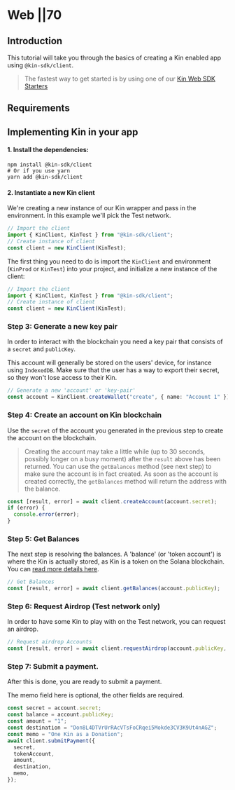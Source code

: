 # Web ||70

## Introduction

This tutorial will take you through the basics of creating a Kin enabled app using `@kin-sdk/client`.

> The fastest way to get started is by using one of our [Kin Web SDK Starters](/starters/web/)

## Requirements

## Implementing Kin in your app

#### 1. Install the dependencies:

```shell
npm install @kin-sdk/client
# Or if you use yarn
yarn add @kin-sdk/client
```

#### 2. Instantiate a new Kin client

We're creating a new instance of our Kin wrapper and pass in the environment. In this example we'll pick the Test network.

```typescript
// Import the client
import { KinClient, KinTest } from "@kin-sdk/client";
// Create instance of client
const client = new KinClient(KinTest);
```

The first thing you need to do is import the `KinClient` and environment (`KinProd` or `KinTest`) into your project, and initialize a new instance of the client:

```typescript
// Import the client
import { KinClient, KinTest } from "@kin-sdk/client";
// Create instance of client
const client = new KinClient(KinTest);
```

### Step 3: Generate a new key pair

In order to interact with the blockchain you need a key pair that consists of a `secret` and `publicKey`.

This account will generally be stored on the users' device, for instance using `IndexedDB`. Make sure that the user has a way to export their secret, so they won't lose access to their Kin.

```typescript
// Generate a new 'account' or 'key-pair'
const account = KinClient.createWallet("create", { name: "Account 1" });
```

### Step 4: Create an account on Kin blockchain

Use the `secret` of the account you generated in the previous step to create the account on the blockchain.

> Creating the account may take a little while (up to 30 seconds, possibly longer on a busy moment) after the `result` above has been returned. You can use the `getBalances` method (see next step) to make sure the account is in fact created. As soon as the account is created correctly, the `getBalances` method will return the address with the balance.

```typescript
const [result, error] = await client.createAccount(account.secret);
if (error) {
  console.error(error);
}
```

### Step 5: Get Balances

The next step is resolving the balances. A 'balance' (or 'token account') is where the Kin is actually stored, as Kin is a token on the Solana blockchain. You can [read more details here](/docs/solana/#token-accounts).

```typescript
// Get Balances
const [result, error] = await client.getBalances(account.publicKey);
```

### Step 6: Request Airdrop (Test network only)

In order to have some Kin to play with on the Test network, you can request an airdrop.

```typescript
// Request airdrop Accounts
const [result, error] = await client.requestAirdrop(account.publicKey, "1000");
```

### Step 7: Submit a payment.

After this is done, you are ready to submit a payment.

The memo field here is optional, the other fields are required.

```typescript
const secret = account.secret;
const balance = account.publicKey;
const amount = "1";
const destination = "Don8L4DTVrUrRAcVTsFoCRqei5Mokde3CV3K9Ut4nAGZ";
const memo = "One Kin as a Donation";
await client.submitPayment({
  secret,
  tokenAccount,
  amount,
  destination,
  memo,
});
```
